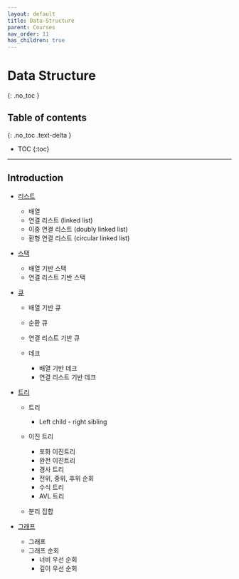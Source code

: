 ```yaml
---
layout: default
title: Data-Structure
parent: Courses
nav_order: 11
has_children: true
---
```


# Data Structure

{: .no_toc }

## Table of contents

{: .no_toc .text-delta }

- TOC
  {:toc}

---

## Introduction

- [리스트](https://github.com/boanlab/boanlab.github.io/blob/ed4076027fb332125eacfadc542c4be12b86e0ed/docs/courses/data_structure/list.md)

  - 배열
  - 연결 리스트 (linked list)
  - 이중 연결 리스트 (doubly linked list)
  - 환형 연결 리스트 (circular linked list)

- [스택](https://github.com/boanlab/boanlab.github.io/blob/ed4076027fb332125eacfadc542c4be12b86e0ed/docs/courses/data_structure/stack.md)

  - 배열 기반 스택
  - 연결 리스트 기반 스택

- [큐](https://github.com/boanlab/boanlab.github.io/blob/ed4076027fb332125eacfadc542c4be12b86e0ed/docs/courses/data_structure/queue.md)

  - 배열 기반 큐
  - 순환 큐
  - 연결 리스트 기반 큐

  - 데크
    - 배열 기반 데크
    - 연결 리스트 기반 데크

- [트리](https://github.com/boanlab/boanlab.github.io/blob/ed4076027fb332125eacfadc542c4be12b86e0ed/docs/courses/data_structure/tree.md)

  - 트리

    - Left child - right sibling

  - 이진 트리

    - 포화 이진트리
    - 완전 이진트리
    - 경사 트리
    - 전위, 중위, 후위 순회
    - 수식 트리
    - AVL 트리

  - 분리 집합

- [그래프](https://github.com/boanlab/boanlab.github.io/blob/ed4076027fb332125eacfadc542c4be12b86e0ed/docs/courses/data_structure/graph.md)

  - 그래프
  - 그래프 순회
    - 너비 우선 순회
    - 깊이 우선 순회
